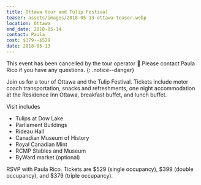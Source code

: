 ```yaml
---
title: Ottawa tour and Tulip Festival
teaser: assets/images/2018-05-13-ottawa-teaser.webp
location: Ottawa
end_date: 2018-05-14
contact: Paula
cost: $379--$529
date: 2018-05-13
---
```


This event has been cancelled by the tour operator :slightly_frowning_face:
Please contact Paula Rico if you have any questions.
{: .notice--danger}

Join us for a tour of Ottawa and the Tulip Festival. Tickets include motor
coach transportation, snacks and refreshments, one night accommodation at the
Residence Inn Ottawa, breakfast buffet, and lunch buffet.

Visit includes

- Tulips at Dow Lake
- Parliament Buildings
- Rideau Hall
- Canadian Museum of History
- Royal Canadian Mint
- RCMP Stables and Museum
- ByWard market (optional)

RSVP with Paula Rico. Tickets are \$529 (single occupancy), \$399 (double
occupancy), and \$379 (triple occupancy).

